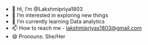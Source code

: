 - 👋 Hi, I’m @Lakshmipriya1803
- 👀 I’m interested in exploring new things
- 🌱 I’m currently learning Data analytics
- 📫 How to reach me - lakshmipriyas1803@gmail.com
- 😄 Pronouns: She/Her

<!---
Lakshmipriya1803/Lakshmipriya1803 is a ✨ special ✨ repository because its `README.md` (this file) appears on your GitHub profile.
You can click the Preview link to take a look at your changes.
--->
